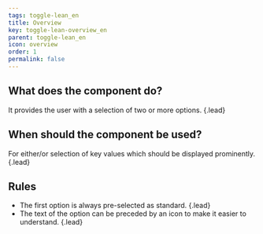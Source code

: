 ```yaml
---
tags: toggle-lean_en
title: Overview
key: toggle-lean-overview_en
parent: toggle-lean_en
icon: overview
order: 1
permalink: false  
---
```


## What does the component do?
It provides the user with a selection of two or more options. {.lead}

## When should the component be used?
For either/or selection of key values which should be displayed prominently. {.lead}

## Rules
* The first option is always pre-selected as standard. {.lead}
* The text of the option can be preceded by an icon to make it easier to understand. {.lead}